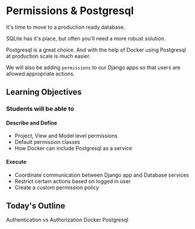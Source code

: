 # Permissions & Postgresql

It's time to move to a production ready database.

SQLite has it's place, but often you'll need a more robust solution.

Postgresql is a great choice. And with the help of Docker using Postgresql at production scale is much easier.

We will also be adding `permissions` to our Django apps so that users are allowed appropriate actions.

## Learning Objectives

### Students will be able to

#### Describe and Define

- Project, View and Model level permissions
- Default permission classes
- How Docker can include Postgresql as a service

#### Execute

- Coordinate communication between Django app and Database services
- Restrict certain actions based on logged in user
- Create a custom permission policy

## Today's Outline

Authentication vs Authorization
Docker
Postgresql
